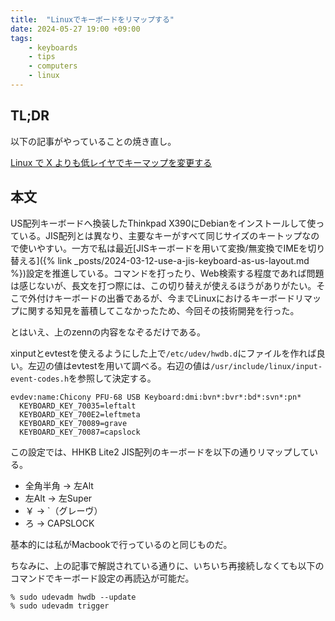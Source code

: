 ```yaml
---
title:  "Linuxでキーボードをリマップする"
date: 2024-05-27 19:00 +09:00
tags:
    - keyboards
    - tips
    - computers
    - linux
---
```


## TL;DR

以下の記事がやっていることの焼き直し。

[Linux で X よりも低レイヤでキーマップを変更する](https://zenn.dev/tmtms/articles/202109-remap-key)

## 本文

US配列キーボードへ換装したThinkpad X390にDebianをインストールして使っている。JIS配列とは異なり、主要なキーがすべて同じサイズのキートップなので使いやすい。一方で私は最近[JISキーボードを用いて変換/無変換でIMEを切り替える]({% link  _posts/2024-03-12-use-a-jis-keyboard-as-us-layout.md %})設定を推進している。コマンドを打ったり、Web検索する程度であれば問題は感じないが、長文を打つ際には、この切り替えが使えるほうがありがたい。そこで外付けキーボードの出番であるが、今までLinuxにおけるキーボードリマップに関する知見を蓄積してこなかったため、今回その技術開発を行った。

とはいえ、上のzennの内容をなぞるだけである。

xinputとevtestを使えるようにした上で`/etc/udev/hwdb.d`にファイルを作れば良い。左辺の値はevtestを用いて調べる。右辺の値は`/usr/include/linux/input-event-codes.h`を参照して決定する。

```hwdb
evdev:name:Chicony PFU-68 USB Keyboard:dmi:bvn*:bvr*:bd*:svn*:pn*
  KEYBOARD_KEY_70035=leftalt
  KEYBOARD_KEY_700E2=leftmeta
  KEYBOARD_KEY_70089=grave
  KEYBOARD_KEY_70087=capslock
```

この設定では、HHKB Lite2 JIS配列のキーボードを以下の通りリマップしている。

- 全角半角 -> 左Alt
- 左Alt -> 左Super
- ￥ -> `（グレーヴ）
- ろ -> CAPSLOCK

基本的には私がMacbookで行っているのと同じものだ。

ちなみに、上の記事で解説されている通りに、いちいち再接続しなくても以下のコマンドでキーボード設定の再読込が可能だ。

```terminal
% sudo udevadm hwdb --update
% sudo udevadm trigger
```
